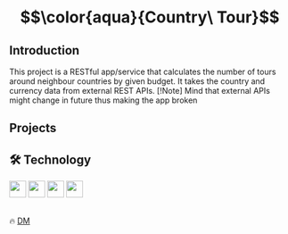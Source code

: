 # $$\color{aqua}{Country\ Tour}$$

## Introduction
This project is a RESTful app/service that calculates the number of tours around neighbour countries by given budget.
It takes the country and currency data from external REST APIs.
[!Note] Mind that external APIs might change in future thus making the app broken

## Projects



## 🛠️ Technology

<div>
   <img src="https://cdn.jsdelivr.net/gh/devicons/devicon/icons/java/java-original.svg" widht="30px" height="30px"/>
   <img src="https://cdn.jsdelivr.net/gh/devicons/devicon/icons/spring/spring-original.svg" widht="30px" height="30px"/>
   <img src="https://cdn.jsdelivr.net/gh/devicons/devicon/icons/html5/html5-original.svg" widht="30px" height="30px"/>
   <img src="https://s3.amazonaws.com/media-p.slid.es/uploads/128659/images/4049007/rest_api.png" widht="30px" height="30px"/>
</div>

##
:fire: [DM](https://github.com/demarinov/)